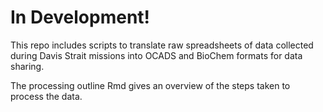 # In Development!

This repo includes scripts to translate raw spreadsheets of data collected during Davis Strait missions into OCADS and BioChem formats for data sharing. 

The processing outline Rmd gives an overview of the steps taken to process the data.
